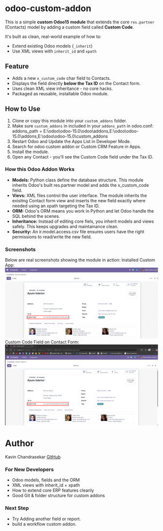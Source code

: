 # odoo-custom-addon

This is a simple **custom Odoo15 module** that extends the core `res.partner` (Contacts) model by adding a custom field called **Custom Code**.

It's built as clean, real-world example of how to:
 - Extend existing Odoo models (`_inherit`)
 - Use XML views with `inherit_id` and `xpath`

## Feature
 - Adds a new `x_custom_code` char field to Contacts.
 - Displays the field directly **below the Tax ID** on the Contact form.
 - Uses clean XML view inheritance - no core hacks.
 - Packaged as reusable, installable Odoo module.

## How to Use
1. Clone or copy this module into your `custom_addons` folder.
2. Make sure `custom_addons` in included in your `addons_path` in odoo.conf:    addons_path = E:\odoo\odoo-15.0\odoo\addons,E:\odoo\odoo-15.0\addons,E:\odoo\odoo-15.0\custom_addons
3. Restart Odoo and Update the Apps List in Developer Mode.
4. Search for odoo custom addon or Custom CRM Feature in Apps.
5. Install the module.
6. Open any Contact - you'll see the Custom Code field under the Tax ID.

### **How this Odoo Addon Works**
* **Models:** Python class define the database structure.
 This module inherits Odoo's built res.partner model and adds the x_custom_code field.
* **Vievs:** XML files control the user interface.
  The module inherits the exisitng Contact form view and inserts the new field exactly where needed using an xpath targeting the Tax ID.
* **ORM:** Odoo's ORM means you work in Python and let Odoo handle the SQL behind the scenes.
* **Inheritance:** Instead of editing core fiels, you inherit models and views safely. This keeps upgrades and maintainance clean.
* **Security:** An ir.model.access.csv file ensures users have the right permissions to read/write the new field.


### Screenshots
Below are real screenshots showing the module in action:
Installed Custom App: ![screenshot-contacts-custom-field.png](static%2Fdescription%2Fscreenshot-contacts-custom-field.png)
Custom Code Field on Contact Form: ![screenshot-custom-addon-app.png](static%2Fdescription%2Fscreenshot-custom-addon-app.png)

# Author
Kavin Chandrasekar
[GitHub](https://github.com/KavinChandrasekar)

### For New Developers
* Odoo models, fields and the ORM
* XML views with inherit_id + xpath
* How to extend core ERP features cleanly
* Good Git & folder structure for custom addons

### Next Step
* Try Adding another field or report.
* build a workflow custom addon.

